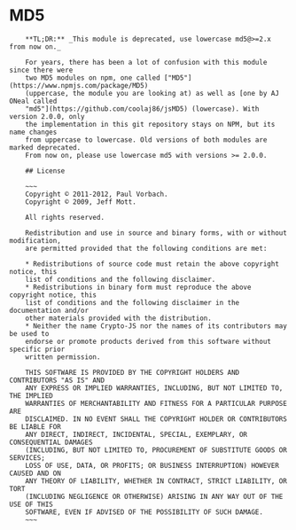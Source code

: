 # MD5

        **TL;DR:** _This module is deprecated, use lowercase md5@>=2.x from now on._

        For years, there has been a lot of confusion with this module since there were
        two MD5 modules on npm, one called ["MD5"](https://www.npmjs.com/package/MD5)
        (uppercase, the module you are looking at) as well as [one by AJ ONeal called
        "md5"](https://github.com/coolaj86/jsMD5) (lowercase). With version 2.0.0, only
        the implementation in this git repository stays on NPM, but its name changes
        from uppercase to lowercase. Old versions of both modules are marked deprecated.
        From now on, please use lowercase md5 with versions >= 2.0.0.

        ## License

        ~~~
        Copyright © 2011-2012, Paul Vorbach.
        Copyright © 2009, Jeff Mott.

        All rights reserved.

        Redistribution and use in source and binary forms, with or without modification,
        are permitted provided that the following conditions are met:

        * Redistributions of source code must retain the above copyright notice, this
        list of conditions and the following disclaimer.
        * Redistributions in binary form must reproduce the above copyright notice, this
        list of conditions and the following disclaimer in the documentation and/or
        other materials provided with the distribution.
        * Neither the name Crypto-JS nor the names of its contributors may be used to
        endorse or promote products derived from this software without specific prior
        written permission.

        THIS SOFTWARE IS PROVIDED BY THE COPYRIGHT HOLDERS AND CONTRIBUTORS "AS IS" AND
        ANY EXPRESS OR IMPLIED WARRANTIES, INCLUDING, BUT NOT LIMITED TO, THE IMPLIED
        WARRANTIES OF MERCHANTABILITY AND FITNESS FOR A PARTICULAR PURPOSE ARE
        DISCLAIMED. IN NO EVENT SHALL THE COPYRIGHT HOLDER OR CONTRIBUTORS BE LIABLE FOR
        ANY DIRECT, INDIRECT, INCIDENTAL, SPECIAL, EXEMPLARY, OR CONSEQUENTIAL DAMAGES
        (INCLUDING, BUT NOT LIMITED TO, PROCUREMENT OF SUBSTITUTE GOODS OR SERVICES;
        LOSS OF USE, DATA, OR PROFITS; OR BUSINESS INTERRUPTION) HOWEVER CAUSED AND ON
        ANY THEORY OF LIABILITY, WHETHER IN CONTRACT, STRICT LIABILITY, OR TORT
        (INCLUDING NEGLIGENCE OR OTHERWISE) ARISING IN ANY WAY OUT OF THE USE OF THIS
        SOFTWARE, EVEN IF ADVISED OF THE POSSIBILITY OF SUCH DAMAGE.
        ~~~
